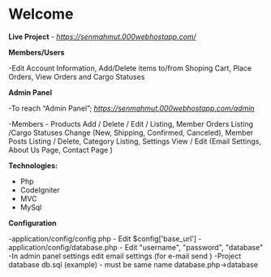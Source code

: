 # Welcome

**Live Project** - *https://senmahmut.000webhostapp.com/*


**Members/Users**

-Edit Account Information, Add/Delete items to/from Shoping Cart, Place Orders, View Orders and Cargo Statuses

**Admin Panel**

-To reach “Admin Panel”; 
*https://senmahmut.000webhostapp.com/admin*

-Members - Products Add / Delete / Edit / Listing, Member Orders Listing /Cargo Statuses Change (New, Shipping, Confirmed, Canceled), Member Posts Listing / Delete, Category Listing, Settings View / Edit (Email Settings, About Us Page, Contact Page )

**Technologies:**

- Php
- CodeIgniter
- MVC
- MySql

**Configuration**

-application/config/config.php - Edit $config['base_url']
-application/config/database.php - Edit "username", "password", "database"
-In admin panel settings edit email settings (for e-mail send )
-Project database db.sql (example) - must be same name database.php->database
